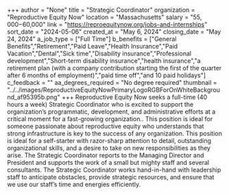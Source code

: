+++
author = "None"
title = "Strategic Coordinator"
organization = "Reproductive Equity Now"
location = "Massachusetts"
salary = "$55,000-$60,000"
link = "https://reproequitynow.org/jobs-and-internships"
sort_date = "2024-05-06"
created_at = "May 6, 2024"
closing_date = "May 24, 2024"
a_job_type = ["Full Time"]
b_benefits = ["General Benefits","Retirement","Paid Leave","Health Insurance","Paid Vacation","Dental","Sick time","Disability insurance","Professional development","Short-term disability insurance","health insurance","a retirement plan (with a company contribution starting the first of the quarter after 6 months of employment)","paid time off","and 10 paid holidays"]
c_feedback = ""
aa_degrees_required = "No degree required"
thumbnail = "../../images/ReproductiveEquityNowPrimaryLogoRGBForOnWhiteBackground_af95395b.png"
+++
Reproductive Equity Now seeks a full-time (40 hours a week) Strategic Coordinator who is excited to support the organization’s programmatic, development, and administrative efforts at a critical moment for a fast-growing organization.. This position is ideal for someone passionate about reproductive equity who understands that strong infrastructure is key to the success of any organization. This position is ideal for a self-starter with razor-sharp attention to detail, outstanding organizational skills, and a desire to take on new responsibilities as they arise.  The Strategic Coordinator reports to the Managing Director and President and supports the work of a small but mighty staff and several consultants. The Strategic Coordinator works hand-in-hand with leadership staff to anticipate obstacles, provide strategic resources,  and ensure that we use our staff’s time and energies efficiently. 
